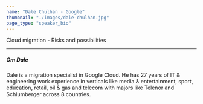 ```yaml
---
name: "Dale Chulhan - Google"
thumbnail: "./images/dale-chulhan.jpg"
page_type: "speaker_bio"
---
```


Cloud migration - Risks and possibilities

---

##### Om Dale

Dale is a migration specialist in Google Cloud. He has 27 years of IT & engineering work experience in verticals like media & entertainment, sport, education, retail, oil & gas and telecom with majors like Telenor and Schlumberger across 8 countries.